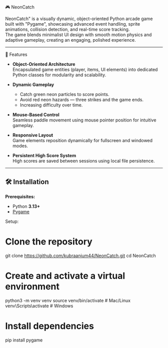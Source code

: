 🎮 NeonCatch

NeonCatch" is a visually dynamic, object-oriented Python arcade game built with "Pygame", showcasing advanced event handling, sprite animations, collision detection, and real-time score tracking.  
The game blends minimalist UI design with smooth motion physics and adaptive gameplay, creating an engaging, polished experience.

---

 🚀 Features

- **Object-Oriented Architecture**  
  Encapsulated game entities (player, items, UI elements) into dedicated Python classes for modularity and scalability.

- **Dynamic Gameplay**  
  - Catch green neon particles to score points.  
  - Avoid red neon hazards — three strikes and the game ends.  
  - Increasing difficulty over time.

- **Mouse-Based Control**  
  Seamless paddle movement using mouse pointer position for intuitive gameplay.

- **Responsive Layout**  
  Game elements reposition dynamically for fullscreen and windowed modes.

- **Persistent High Score System**  
  High scores are saved between sessions using local file persistence.

---

## 🛠️ Installation

**Prerequisites:**
- Python **3.13+**  
- [Pygame](https://www.pygame.org/news)

Setup:
# Clone the repository
git clone https://github.com/kubraanjum44/NeonCatch.git
cd NeonCatch

# Create and activate a virtual environment
python3 -m venv venv
source venv/bin/activate    # Mac/Linux
venv\Scripts\activate       # Windows

# Install dependencies
pip install pygame
